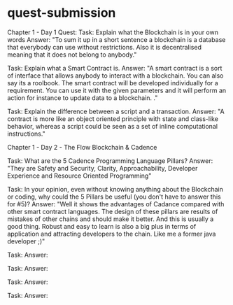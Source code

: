 # quest-submission

Chapter 1 - Day 1 
Quest:
Task: Explain what the Blockchain is in your own words
Answer: "To sum it up in a short sentence a blockchain is a database that everybody can use without restrictions. Also it is decentralised meaning that it does not belong to anybody."

Task: Explain what a Smart Contract is.
Answer: "A smart contract is a sort of interface that allows anybody to interact with a blockchain. You can also say its a roolbook. The smart contract will be developed individually for a requirement. You can use it with the given parameters and it will perform an action for instance to update data to a blockchain. ."

Task: Explain the difference between a script and a transaction.
Answer: "A contract is more like an object oriented principle with state and class-like behavior, whereas a script could be seen as a set of inline computational instructions."


Chapter 1 - Day 2 - The Flow Blockchain & Cadence

Task: What are the 5 Cadence Programming Language Pillars?
Answer: "They are Safety and Security, Clarity, Approachability, Developer Experience and Resource Oriented Programming"

Task: In your opinion, even without knowing anything about the Blockchain or coding, why could the 5 Pillars be useful (you don't have to answer this for #5)?
Answer: "Well it shows the advantages of Cadance compared with other smart contract languages. The design of these pillars are results of mistakes of other chains and should make it better. And this is usually a good thing. Robust and easy to learn is also a big plus in terms of application and attracting developers to the chain. Like me a former java developer ;)"




Task:
Answer:

Task:
Answer:

Task:
Answer:

Task:
Answer:
